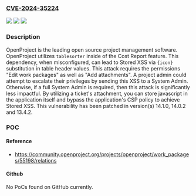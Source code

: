 ### [CVE-2024-35224](https://cve.mitre.org/cgi-bin/cvename.cgi?name=CVE-2024-35224)
![](https://img.shields.io/static/v1?label=Product&message=openproject&color=blue)
![](https://img.shields.io/static/v1?label=Version&message=%3D%20%3E%3D%2013.4.0%2C%20%3C%2013.4.2%20&color=brighgreen)
![](https://img.shields.io/static/v1?label=Vulnerability&message=CWE-80%3A%20Improper%20Neutralization%20of%20Script-Related%20HTML%20Tags%20in%20a%20Web%20Page%20(Basic%20XSS)&color=brighgreen)

### Description

OpenProject is the leading open source project management software. OpenProject utilizes `tablesorter` inside of the Cost Report feature. This dependency, when misconfigured, can lead to Stored XSS via `{icon}` substitution in table header values. This attack requires the permissions "Edit work packages" as well as "Add attachments". A project admin could attempt to escalate their privileges by sending this XSS to a System Admin. Otherwise, if a full System Admin is required, then this attack is significantly less impactful. By utilizing a ticket's attachment, you can store javascript in the application itself and bypass the application's CSP policy to achieve Stored XSS. This vulnerability has been patched in version(s) 14.1.0, 14.0.2 and 13.4.2.

### POC

#### Reference
- https://community.openproject.org/projects/openproject/work_packages/55198/relations

#### Github
No PoCs found on GitHub currently.

